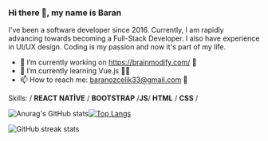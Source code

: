 ### Hi there 👋, my name is Baran

I've been a software developer since 2016. Currently, I am rapidly advancing towards becoming a Full-Stack Developer. I also have experience in UI/UX design. Coding is my passion and now it's part of my life.

- 🔭 I’m currently working on https://brainmodify.com/ 🔗
- 🌱 I’m currently learning Vue.js 🐱‍💻
- 📫 How to reach me: baranozcelik33@gmail.com 📧

Skills: / **REACT NATİVE** / **BOOTSTRAP** /**JS**/ **HTML** / **CSS** /

![Anurag's GitHub stats](https://github-readme-stats.vercel.app/api?username=BaranOzcelik&theme=dark&show_icons=true)[![Top Langs](https://github-readme-stats.vercel.app/api/top-langs/?username=BaranOzcelik&layout=compact)](https://github.com/anuraghazra/github-readme-stats)

![GitHub streak stats](https://github-readme-streak-stats.herokuapp.com/?user=BaranOzcelik)  
